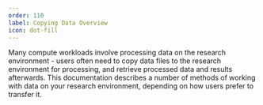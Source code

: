 ```yaml
---
order: 110
label: Copying Data Overview
icon: dot-fill
---
```

Many compute workloads involve processing data on the research environment - users often need to copy data files to the research environment for processing, and retrieve processed data and results afterwards. This documentation describes a number of methods of working with data on your research environment, depending on how users prefer to transfer it.